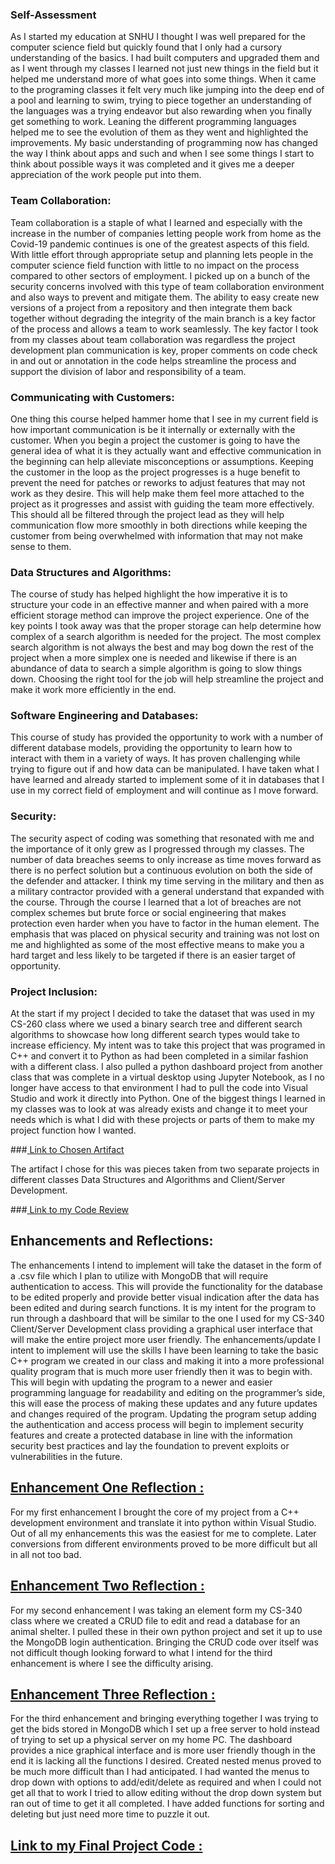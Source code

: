 ### Self-Assessment

As I started my education at SNHU I thought I was well prepared for the computer science field but quickly found that I only had a cursory understanding of the basics.  I had built computers and upgraded them and as I went through my classes I learned not just new things in the field but it helped me understand more of what goes into some things.  When it came to the programing classes it felt very much like jumping into the deep end of a pool and learning to swim, trying to piece together an understanding of the languages was a trying endeavor but also rewarding when you finally get something to work.  Leaning the different programming languages helped me to see the evolution of them as they went and highlighted the improvements. My basic understanding of programming now has changed the way I think about apps and such and when I see some things I start to think about possible ways it was completed and it gives me a deeper appreciation of the work people put into them.

### Team Collaboration:
Team collaboration is a staple of what I learned and especially with the increase in the number of companies letting people work from home as the Covid-19 pandemic continues is one of the greatest aspects of this field.  With little effort through appropriate setup and planning lets people in the computer science field function with little to no impact on the process compared to other sectors of employment.  I picked up on a bunch of the security concerns involved with this type of team collaboration environment and also ways to prevent and mitigate them.  The ability to easy create new versions of a project from a repository and then integrate them back together without degrading the integrity of the main branch is a key factor of the process and allows a team to work seamlessly.  The key factor I took from my classes about team collaboration was regardless the project development plan communication is key, proper comments on code check in and out or annotation in the code helps streamline the process and support the division of labor and responsibility of a team.

### Communicating with Customers:
One thing this course helped hammer home that I see in my current field is how important communication is be it internally or externally with the customer.  When you begin a project the customer is going to have the general idea of what it is they actually want and effective communication in the beginning can help alleviate misconceptions or assumptions.  Keeping the customer in the loop as the project progresses is a huge benefit to prevent the need for patches or reworks to adjust features that may not work as they desire.  This will help make them feel more attached to the project as it progresses and assist with guiding the team more effectively.  This should all be filtered through the project lead as they will help communication flow more smoothly in both directions while keeping the customer from being overwhelmed with information that may not make sense to them.

### Data Structures and Algorithms:
The course of study has helped highlight the how imperative it is to structure your code in an effective manner and when paired with a more efficient storage method can improve the project experience.  One of the key points I took away was that the proper storage can help determine how complex of a search algorithm is needed for the project.  The most complex search algorithm is not always the best and may bog down the rest of the project when a more simplex one is needed and likewise if there is an abundance of data to search a simple algorithm is going to slow things down.  Choosing the right tool for the job will help streamline the project and make it work more efficiently in the end.

### Software Engineering and Databases:
This course of study has provided the opportunity to work with a number of different database models, providing the opportunity to learn how to interact with them in a variety of ways.  It has proven challenging while trying to figure out if and how data can be manipulated.  I have taken what I have learned and already started to implement some of it in databases that I use in my correct field of employment and will continue as I move forward.

### Security:
The security aspect of coding was something that resonated with me and the importance of it only grew as I progressed through my classes.  The number of data breaches seems to only increase as time moves forward as there is no perfect solution but a continuous evolution on both the side of the defender and attacker.  I think my time serving in the military and then as a military contractor provided with a general understand that expanded with the course.  Through the course I learned that a lot of breaches are not complex schemes but brute force or social engineering that makes protection even harder when you have to factor in the human element.  The emphasis that was placed on physical security and training was not lost on me and highlighted as some of the most effective means to make you a hard target and less likely to be targeted if there is an easier target of opportunity.

### Project Inclusion:
At the start if my project I decided to take the dataset that was used in my CS-260 class where we used a binary search tree and different search algorithms to showcase how long different search types would take to increase efficiency.  My intent was to take this project that was programed in C++ and convert it to Python as had been completed in a similar fashion with a different class.  I also pulled a python dashboard project from another class that was complete in a virtual desktop using Jupyter Notebook, as I no longer have access to that environment I had to pull the code into Visual Studio and work it directly into Python.  One of the biggest things I learned in my classes was to look at was already exists and change it to meet your needs which is what I did with these projects or parts of them to make my project function how I wanted.

###[     Link to Chosen Artifact](https://github.com/bahb007/Capstone/tree/gh-pages/Project%20Artifact%20Originals)

The artifact I chose for this was pieces taken from two separate projects in different classes Data Structures and Algorithms and Client/Server Development.

###[     Link to my Code Review](https://youtu.be/Pxpr_aF1hHg)


## Enhancements and Reflections:
The enhancements I intend to implement will take the dataset in the form of a .csv file which I plan to utilize with MongoDB that will require authentication to access.  This will provide the functionality for the database to be edited properly and provide better visual indication after the data has been edited and during search functions.  It is my intent for the program to run through a dashboard that will be similar to the one I used for my CS-340 Client/Server Development class providing a graphical user interface that will make the entire project more user friendly.
The enhancements/update I intent to implement will use the skills I have been learning to take the basic C++ program we created in our class and making it into a more professional quality program that is much more user friendly then it was to begin with.  This will begin with updating the program to a newer and easier programming language for readability and editing on the programmer’s side, this will ease the process of making these updates and any future updates and changes required of the program.  Updating the program setup adding the authentication and access process will begin to implement security features and create a protected database in line with the information security best practices and lay the foundation to prevent exploits or vulnerabilities in the future.  


## [Enhancement One Reflection :](https://github.com/bahb007/Capstone/tree/gh-pages/Michno%20eBids%20Project%20Milestone%20Two)
For my first enhancement I brought the core of my project from a C++ development environment and translate it into python within Visual Studio.  Out of all my enhancements this was the easiest for me to complete.  Later conversions from different environments proved to be more difficult but all in all not too bad.

## [Enhancement Two Reflection :](https://github.com/bahb007/Capstone/tree/gh-pages/Michno%20eBids%20Project%20Milestone%20Three)
For my second enhancement I was taking an element form my CS-340 class where we created a CRUD file to edit and read a database for an animal shelter.  I pulled these in their own python project and set it up to use the MongoDB login authentication.  Bringing the CRUD code over itself was not difficult though looking forward to what I intend for the third enhancement is where I see the difficulty arising.

## [Enhancement Three Reflection :](https://github.com/bahb007/Capstone/tree/gh-pages/Michno%20eBids%20Project%20Milestone%20Four)
For the third enhancement and bringing everything together I was trying to get the bids stored in MongoDB which I set up a free server to hold instead of trying to set up a physical server on my home PC.  The dashboard provides a nice graphical interface and is more user friendly though in the end it is lacking all the functions I desired.  Created nested menus proved to be much more difficult than I had anticipated.  I had wanted the menus to drop down with options to add/edit/delete as required and when I could not get all that to work I tried to allow editing without the drop down system but ran out of time to get it all completed.  I have added functions for sorting and deleting but just need more time to puzzle it out.


## [Link to my Final Project Code :](https://github.com/bahb007/Capstone/tree/gh-pages/Final%20Project%20Code)
